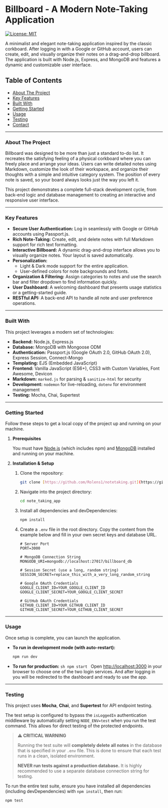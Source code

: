 # Billboard - A Modern Note-Taking Application

[![License: MIT](https://img.shields.io/badge/License-MIT-blue.svg)](https://opensource.org/licenses/MIT)

A minimalist and elegant note-taking application inspired by the classic corkboard. After logging in with a Google or GitHub account, users can create, edit, and visually organize their notes on a drag-and-drop billboard. The application is built with Node.js, Express, and MongoDB and features a dynamic and customizable user interface.

## Table of Contents

- [About The Project](#about-the-project)
- [Key Features](#key-features)
- [Built With](#built-with)
- [Getting Started](#getting-started)
- [Usage](#usage)
- [Testing](#testing)
- [Contact](#contact)

---

### About The Project

Billboard was designed to be more than just a standard to-do list. It recreates the satisfying feeling of a physical corkboard where you can freely place and arrange your ideas. Users can write detailed notes using Markdown, customize the look of their workspace, and organize their thoughts with a simple and intuitive category system. The position of every note is saved, so your board always looks just the way you left it.

This project demonstrates a complete full-stack development cycle, from back-end logic and database management to creating an interactive and responsive user interface.

---

### Key Features

- **Secure User Authentication:** Log in seamlessly with Google or GitHub accounts using Passport.js.
- **Rich Note-Taking:** Create, edit, and delete notes with full Markdown support for rich text formatting.
- **Interactive Billboard:** A dynamic drag-and-drop interface allows you to visually organize notes. Your layout is saved automatically.
- **Personalization:**
  - Light & Dark mode support for the entire application.
  - User-defined colors for note backgrounds and fonts.
- **Organization & Filtering:** Assign categories to notes and use the search bar and filter dropdown to find information quickly.
- **User Dashboard:** A welcoming dashboard that presents usage statistics or a getting-started guide.
- **RESTful API:** A back-end API to handle all note and user preference operations.

---

### Built With

This project leverages a modern set of technologies:

- **Backend:** Node.js, Express.js
- **Database:** MongoDB with Mongoose ODM
- **Authentication:** Passport.js (Google OAuth 2.0, GitHub OAuth 2.0), Express Session, Connect-Mongo
- **Templating:** EJS (Embedded JavaScript)
- **Frontend:** Vanilla JavaScript (ES6+), CSS3 with Custom Variables, Font Awesome, Devicon
- **Markdown:** `marked.js` for parsing & `sanitize-html` for security
- **Development:** `nodemon` for live-reloading, `dotenv` for environment management
- **Testing:** Mocha, Chai, Supertest

---

### Getting Started

Follow these steps to get a local copy of the project up and running on your machine.

1.  **Prerequisites**

    You must have [Node.js](https://nodejs.org/) (which includes npm) and [MongoDB](https://www.mongodb.com/try/download/community) installed and running on your machine.

2.  **Installation & Setup**

    1.  Clone the repository:
        ```sh
        git clone [https://github.com/Rolens1/notetaking.git](https://github.com/Rolens1/notetaking.git)
        ```
    2.  Navigate into the project directory:
        ```sh
        cd note_taking_app
        ```
    3.  Install all dependencies and devDependencies:
        ```sh
        npm install
        ```
    4.  Create a `.env` file in the root directory. Copy the content from the example below and fill in your own secret keys and database URL.

        ```env
        # Server Port
        PORT=3000

        # MongoDB Connection String
        MONGODB_URI=mongodb://localhost:27017/billboard_db

        # Session Secret (use a long, random string)
        SESSION_SECRET=replace_this_with_a_very_long_random_string

        # Google OAuth Credentials
        GOOGLE_CLIENT_ID=YOUR_GOOGLE_CLIENT_ID
        GOOGLE_CLIENT_SECRET=YOUR_GOOGLE_CLIENT_SECRET

        # GitHub OAuth Credentials
        GITHUB_CLIENT_ID=YOUR_GITHUB_CLIENT_ID
        GITHUB_CLIENT_SECRET=YOUR_GITHUB_CLIENT_SECRET
        ```

---

### Usage

Once setup is complete, you can launch the application.

- **To run in development mode (with auto-restart):**

  ```sh
  npm run dev
  ```

- **To run for production:**
  `sh
npm start
`
  Open [http://localhost:3000](http://localhost:3000) in your browser to choose one of the two login services. And after logging in you will be redirected to the dashboard and ready to use the app.

---

### Testing

This project uses **Mocha**, **Chai**, and **Supertest** for API endpoint testing.

The test setup is configured to bypass the `isLoggedIn` authentication middleware by automatically setting `NODE_ENV=test` when you run the test command. This allows for direct testing of the protected endpoints.

> **:warning: CRITICAL WARNING**
>
> Running the test suite will **completely delete all notes** in the database that is specified in your `.env` file. This is done to ensure that each test runs in a clean, isolated environment.
>
> **NEVER run tests against a production database.** It is highly recommended to use a separate database connection string for testing.

To run the entire test suite, ensure you have installed all dependencies (including devDependencies) with `npm install`, then run:

```sh
npm test
```
